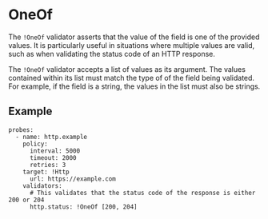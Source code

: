 # OneOf
The `!OneOf` validator asserts that the value of the field is one of the provided values.
It is particularly useful in situations where multiple values are valid, such as when
validating the status code of an HTTP response.

The `!OneOf` validator accepts a list of values as its argument. The values contained within
its list must match the type of of the field being validated. For example, if the field is a string,
the values in the list must also be strings.

## Example

```yaml{10-11}
probes:
  - name: http.example
    policy:
      interval: 5000
      timeout: 2000
      retries: 3
    target: !Http
      url: https://example.com
    validators:
      # This validates that the status code of the response is either 200 or 204
      http.status: !OneOf [200, 204]
```